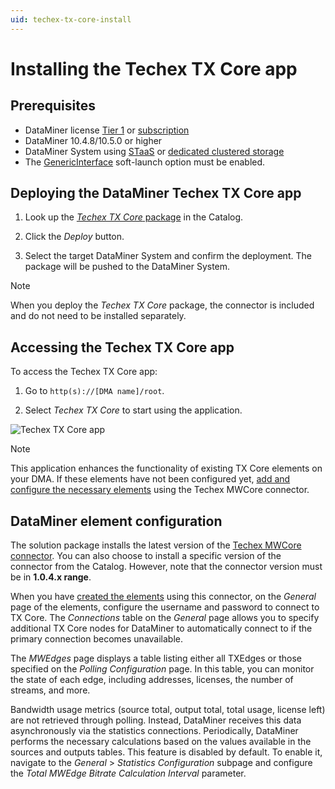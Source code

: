 ```yaml
---
uid: techex-tx-core-install
---
```


# Installing the Techex TX Core app

## Prerequisites

- DataMiner license [Tier 1](xref:Pricing_Perpetual_Use_Licensing) or [subscription](xref:Pricing_Usage_based_service)
- DataMiner 10.4.8/10.5.0 or higher
- DataMiner System using [STaaS](xref:STaaS) or [dedicated clustered storage](xref:Dedicated_clustered_storage)
- The [GenericInterface](xref:Overview_of_Soft_Launch_Options#genericinterface) soft-launch option must be enabled.

## Deploying the DataMiner Techex TX Core app

1. Look up the [*Techex TX Core* package](https://catalog.dataminer.services/details/3db5e1b5-9d22-44f6-bf6c-7c6c205f8c13) in the Catalog.

1. Click the *Deploy* button.

1. Select the target DataMiner System and confirm the deployment. The package will be pushed to the DataMiner System.

> [!NOTE]
> When you deploy the *Techex TX Core* package, the connector is included and do not need to be installed separately.

## Accessing the Techex TX Core app

To access the Techex TX Core app:

1. Go to `http(s)://[DMA name]/root`.

1. Select *Techex TX Core* to start using the application.

![Techex TX Core app](~/solutions/images/techex-txcore-app.png)

> [!NOTE]
> This application enhances the functionality of existing TX Core elements on your DMA. If these elements have not been configured yet, [add and configure the necessary elements](#dataminer-element-configuration) using the Techex MWCore connector.

## DataMiner element configuration

The solution package installs the latest version of the [Techex MWCore connector](https://catalog.dataminer.services/details/838c9515-69fd-4405-9284-822cb8bd5686). You can also choose to install a specific version of the connector from the Catalog. However, note that the connector version must be in **1.0.4.x range**.

When you have [created the elements](xref:Adding_elements) using this connector, on the *General* page of the elements, configure the username and password to connect to TX Core. The *Connections* table on the *General* page allows you to specify additional TX Core nodes for DataMiner to automatically connect to if the primary connection becomes unavailable.

The *MWEdges* page displays a table listing either all TXEdges or those specified on the *Polling Configuration* page. In this table, you can monitor the state of each edge, including addresses, licenses, the number of streams, and more.

Bandwidth usage metrics (source total, output total, total usage, license left) are not retrieved through polling. Instead, DataMiner receives this data asynchronously via the statistics connections. Periodically, DataMiner performs the necessary calculations based on the values available in the sources and outputs tables. This feature is disabled by default. To enable it, navigate to the *General* > *Statistics Configuration* subpage and configure the *Total MWEdge Bitrate Calculation Interval* parameter.
